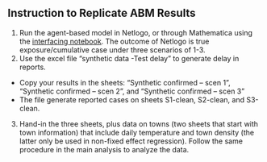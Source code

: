 ## Instruction to Replicate ABM Results
1. Run the agent-based model in Netlogo, or through Mathematica using the [interfacing notebook](../ABM/COVID%20Simulation%20Support.nb). The outcome of Netlogo is true exposure/cumulative case under three scenarios of 1-3. 
2. Use the excel file “synthetic data -Test delay” to generate delay in reports. 
  * Copy your results in the sheets: “Synthetic confirmed – scen 1”, “Synthetic confirmed – scen 2”, and “Synthetic confirmed – scen 3”
  * The file generate reported cases on sheets S1-clean, S2-clean, and S3-clean. 

3. Hand-in the three sheets, plus data on towns (two sheets that start with town information) that include daily temperature and town density (the latter only be used in non-fixed effect regression). Follow the same procedure in the main analysis to analyze the data.
